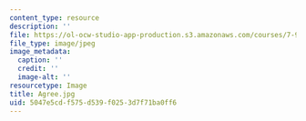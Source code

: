 ```yaml
---
content_type: resource
description: ''
file: https://ol-ocw-studio-app-production.s3.amazonaws.com/courses/7-91j-foundations-of-computational-and-systems-biology-spring-2014/5047e5cdf575d539f0253d7f71ba0ff6_Agree.jpg
file_type: image/jpeg
image_metadata:
  caption: ''
  credit: ''
  image-alt: ''
resourcetype: Image
title: Agree.jpg
uid: 5047e5cd-f575-d539-f025-3d7f71ba0ff6
---
```

